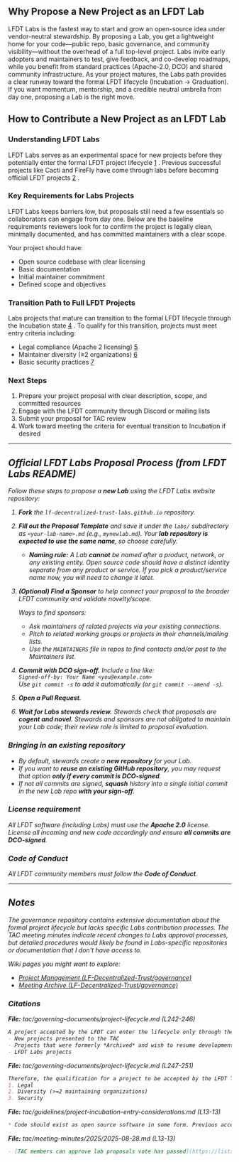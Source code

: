 [//]: # (SPDX-License-Identifier: CC-BY-4.0)

## Why Propose a New Project as an LFDT Lab

LFDT Labs is the fastest way to start and grow an open-source idea under vendor-neutral stewardship. By proposing a Lab, you get a lightweight home for your code—public repo, basic governance, and community visibility—without the overhead of a full top-level project. Labs invite early adopters and maintainers to test, give feedback, and co-develop roadmaps, while you benefit from standard practices (Apache-2.0, DCO) and shared community infrastructure. As your project matures, the Labs path provides a clear runway toward the formal LFDT lifecycle (Incubation → Graduation). If you want momentum, mentorship, and a credible neutral umbrella from day one, proposing a Lab is the right move.

## How to Contribute a New Project as an LFDT Lab

### Understanding LFDT Labs
LFDT Labs serves as an experimental space for new projects before they potentially enter the formal LFDT project lifecycle [1](#1-0) . Previous successful projects like Cacti and FireFly have come through labs before becoming official LFDT projects [2](#1-1) .

### Key Requirements for Labs Projects
LFDT Labs keeps barriers low, but proposals still need a few essentials so collaborators can engage from day one. Below are the baseline requirements reviewers look for to confirm the project is legally clean, minimally documented, and has committed maintainers with a clear scope.<br>
 
 Your project should have:
   - Open source codebase with clear licensing
   - Basic documentation
   - Initial maintainer commitment
   - Defined scope and objectives

### Transition Path to Full LFDT Projects
Labs projects that mature can transition to the formal LFDT lifecycle through the Incubation state [4](#1-3) . To qualify for this transition, projects must meet entry criteria including:

- Legal compliance (Apache 2 licensing) [5](#1-4) 
- Maintainer diversity (≥2 organizations) [6](#1-5) 
- Basic security practices [7](#1-6) 

### Next Steps
1. Prepare your project proposal with clear description, scope, and committed resources
2. Engage with the LFDT community through Discord or mailing lists
3. Submit your proposal for TAC review
4. Work toward meeting the criteria for eventual transition to Incubation if desired

<cite />

---

## Official LFDT Labs Proposal Process (from LFDT Labs README)

Follow these steps to propose a **new Lab** using the LFDT Labs website repository:

1. **Fork** the `lf-decentralized-trust-labs.github.io` repository.
2. **Fill out the Proposal Template** and save it under the `labs/` subdirectory as `<your-lab-name>.md` (e.g., `mynewlab.md`). Your **lab repository is expected to use the same name**, so choose carefully.  
   - **Naming rule:** A Lab **cannot** be named after a product, network, or any existing entity. Open source code should have a distinct identity separate from any product or service. If you pick a product/service name now, you will need to change it later.
3. **(Optional) Find a Sponsor** to help connect your proposal to the broader LFDT community and validate novelty/scope.

   Ways to find sponsors:  
   - Ask maintainers of related projects via your existing connections.  
   - Pitch to related working groups or projects in their channels/mailing lists.  
   - Use the `MAINTAINERS` file in repos to find contacts and/or post to the Maintainers list.
     
5. **Commit with DCO sign-off.** Include a line like:  
   `Signed-off-by: Your Name <you@example.com>`  
   Use `git commit -s` to add it automatically (or `git commit --amend -s`).
6. **Open a Pull Request.**
7. **Wait for Labs stewards review.** Stewards check that proposals are **cogent and novel**. Stewards and sponsors are not obligated to maintain your Lab code; their review role is limited to proposal evaluation.

### Bringing in an existing repository
- By default, stewards create a **new repository** for your Lab.  
- If you want to **reuse an existing GitHub repository**, you may request that option **only if every commit is DCO-signed**.  
- If not all commits are signed, **squash** history into a single initial commit in the new Lab repo **with your sign-off**.

### License requirement
All LFDT software (including Labs) must use the **Apache 2.0** license. License all incoming and new code accordingly and ensure **all commits are DCO-signed**.

### Code of Conduct
All LFDT community members must follow the **Code of Conduct**.

---

## Notes

The governance repository contains extensive documentation about the formal project lifecycle but lacks specific Labs contribution processes. The TAC meeting minutes indicate recent changes to Labs approval processes, but detailed procedures would likely be found in Labs-specific repositories or documentation that I don't have access to.

Wiki pages you might want to explore:
- [Project Management (LF-Decentralized-Trust/governance)](/wiki/LF-Decentralized-Trust/governance#3)
- [Meeting Archive (LF-Decentralized-Trust/governance)](/wiki/LF-Decentralized-Trust/governance#6.2)

### Citations

**File:** tac/governing-documents/project-lifecycle.md (L242-246)
```markdown
A project accepted by the LFDT can enter the lifecycle only through the *Incubation* state. This applies to:
- New projects presented to the TAC
- Projects that were formerly *Archived* and wish to resume development activity
- LFDT Labs projects

```

**File:** tac/governing-documents/project-lifecycle.md (L247-251)
```markdown
Therefore, the qualification for a project to be accepted by the LFDT TAC and to begin its official lifecycle is the set of criteria marked (6) in the above diagram, namely:
1. Legal
2. Diversity (>=2 maintaining organizations)
3. Security

```

**File:** tac/guidelines/project-incubation-entry-considerations.md (L13-13)
```markdown
* Code should exist as open source software in some form. Previous accepted projects have come up through labs (e.g., Cacti, FireFly); while others previously had stand alone governance prior to joining (e.g., Besu).
```

**File:** tac/meeting-minutes/2025/2025-08-28.md (L13-13)
```markdown
- [TAC members can approve lab proposals vote has passed](https://lists.lfdecentralizedtrust.org/g/tac/topic/114818893#msg4140).
```
